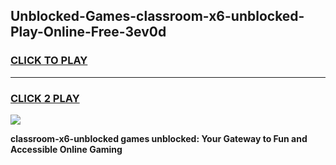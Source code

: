 
## Unblocked-Games-classroom-x6-unblocked-Play-Online-Free-3ev0d
<h3>
<a href="https://premium76.site?title=classroom-x6-unblocked&ref=26A">CLICK TO PLAY</a></h3>
<hr>

<h3>
<a href="https://premium76.site?title=classroom-x6-unblocked&ref=26A">CLICK 2 PLAY</a>
  
</h3>

<a href="https://premium76.site?title=classroom-x6-unblocked&ref=26A"><img src="https://clearcache.store/games.png"></a>


**classroom-x6-unblocked games unblocked: Your Gateway to Fun and Accessible Online Gaming**
